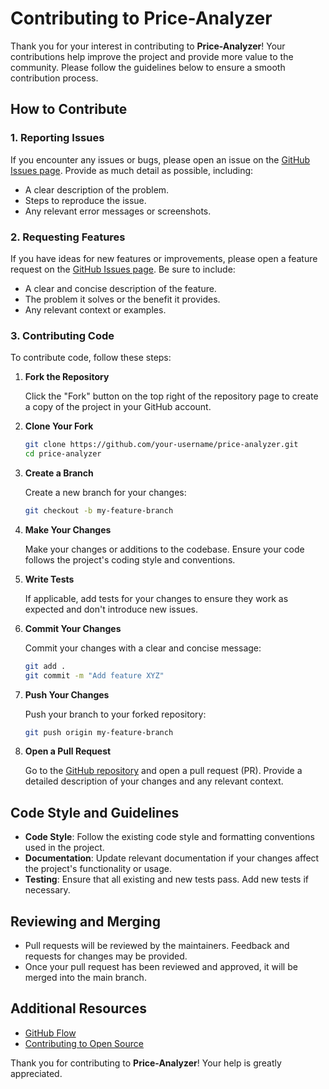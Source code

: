 # Contributing to Price-Analyzer

Thank you for your interest in contributing to **Price-Analyzer**! Your contributions help improve the project and provide more value to the community. Please follow the guidelines below to ensure a smooth contribution process.

## How to Contribute

### 1. Reporting Issues

If you encounter any issues or bugs, please open an issue on the [GitHub Issues page](https://github.com/your-username/price-analyzer/issues). Provide as much detail as possible, including:

- A clear description of the problem.
- Steps to reproduce the issue.
- Any relevant error messages or screenshots.

### 2. Requesting Features

If you have ideas for new features or improvements, please open a feature request on the [GitHub Issues page](https://github.com/your-username/price-analyzer/issues). Be sure to include:

- A clear and concise description of the feature.
- The problem it solves or the benefit it provides.
- Any relevant context or examples.

### 3. Contributing Code

To contribute code, follow these steps:

1. **Fork the Repository**

   Click the "Fork" button on the top right of the repository page to create a copy of the project in your GitHub account.

2. **Clone Your Fork**

   ```bash
   git clone https://github.com/your-username/price-analyzer.git
   cd price-analyzer
   ```

3. **Create a Branch**

   Create a new branch for your changes:

   ```bash
   git checkout -b my-feature-branch
   ```

4. **Make Your Changes**

   Make your changes or additions to the codebase. Ensure your code follows the project's coding style and conventions.

5. **Write Tests**

   If applicable, add tests for your changes to ensure they work as expected and don't introduce new issues.

6. **Commit Your Changes**

   Commit your changes with a clear and concise message:

   ```bash
   git add .
   git commit -m "Add feature XYZ"
   ```

7. **Push Your Changes**

   Push your branch to your forked repository:

   ```bash
   git push origin my-feature-branch
   ```

8. **Open a Pull Request**

   Go to the [GitHub repository](https://github.com/your-username/price-analyzer) and open a pull request (PR). Provide a detailed description of your changes and any relevant context.

## Code Style and Guidelines

- **Code Style**: Follow the existing code style and formatting conventions used in the project.
- **Documentation**: Update relevant documentation if your changes affect the project's functionality or usage.
- **Testing**: Ensure that all existing and new tests pass. Add new tests if necessary.

## Reviewing and Merging

- Pull requests will be reviewed by the maintainers. Feedback and requests for changes may be provided.
- Once your pull request has been reviewed and approved, it will be merged into the main branch.

## Additional Resources

- [GitHub Flow](https://guides.github.com/introduction/flow/)
- [Contributing to Open Source](https://opensource.guide/how-to-contribute/)

Thank you for contributing to **Price-Analyzer**! Your help is greatly appreciated.

